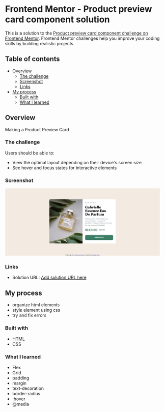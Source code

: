 # Frontend Mentor - Product preview card component solution

This is a solution to the [Product preview card component challenge on Frontend Mentor](https://www.frontendmentor.io/challenges/product-preview-card-component-GO7UmttRfa). Frontend Mentor challenges help you improve your coding skills by building realistic projects.

## Table of contents
- [Overview](#overview)
  - [The challenge](#the-challenge)
  - [Screenshot](#screenshot)
  - [Links](#links)
- [My process](#my-process)
  - [Built with](#built-with)
  - [What I learned](#what-i-learned)

## Overview
Making a Product Preview Card 
### The challenge

Users should be able to:

- View the optimal layout depending on their device's screen size
- See hover and focus states for interactive elements

### Screenshot

![](./final.png)

### Links

- Solution URL: [Add solution URL here](https://github.com/NienDev/Small-Projects/tree/main/product-preview-card-component-main/product-preview-card-component-main)

## My process

- organize html elements
- style element using css
- try and fix errors

### Built with

- HTML
- CSS

### What I learned

- Flex
- Grid
- padding
- margin
- text-decoration
- border-radius
- :hover
- @media



